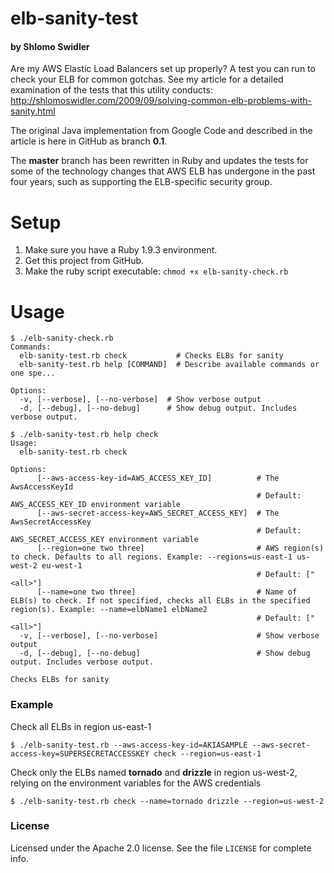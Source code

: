 # elb-sanity-test

#### by Shlomo Swidler

Are my AWS Elastic Load Balancers set up properly?
A test you can run to check your ELB for common gotchas.
See my article for a detailed examination of the tests that this utility conducts: http://shlomoswidler.com/2009/09/solving-common-elb-problems-with-sanity.html

The original Java implementation from Google Code and described in the article
is here in GitHub as branch **0.1**.

The **master** branch has been rewritten in Ruby and updates the tests for some of the
technology changes that AWS ELB has undergone in the past four years, such as
supporting the ELB-specific security group.

# Setup

1. Make sure you have a Ruby 1.9.3 environment.
2. Get this project from GitHub.
3. Make the ruby script executable: `chmod +x elb-sanity-check.rb`

# Usage
```
$ ./elb-sanity-check.rb
Commands:
  elb-sanity-test.rb check           # Checks ELBs for sanity
  elb-sanity-test.rb help [COMMAND]  # Describe available commands or one spe...

Options:
  -v, [--verbose], [--no-verbose]  # Show verbose output
  -d, [--debug], [--no-debug]      # Show debug output. Includes verbose output.
```
```
$ ./elb-sanity-test.rb help check
Usage:
  elb-sanity-test.rb check

Options:
      [--aws-access-key-id=AWS_ACCESS_KEY_ID]          # The AwsAccessKeyId
                                                       # Default: AWS_ACCESS_KEY_ID environment variable
      [--aws-secret-access-key=AWS_SECRET_ACCESS_KEY]  # The AwsSecretAccessKey
                                                       # Default: AWS_SECRET_ACCESS_KEY environment variable
      [--region=one two three]                         # AWS region(s) to check. Defaults to all regions. Example: --regions=us-east-1 us-west-2 eu-west-1
                                                       # Default: ["<all>"]
      [--name=one two three]                           # Name of ELB(s) to check. If not specified, checks all ELBs in the specified region(s). Example: --name=elbName1 elbName2
                                                       # Default: ["<all>"]
  -v, [--verbose], [--no-verbose]                      # Show verbose output
  -d, [--debug], [--no-debug]                          # Show debug output. Includes verbose output.

Checks ELBs for sanity
```
### Example
Check all ELBs in region us-east-1

    $ ./elb-sanity-test.rb --aws-access-key-id=AKIASAMPLE --aws-secret-access-key=SUPERSECRETACCESSKEY check --region=us-east-1

Check only the ELBs named **tornado** and **drizzle** in region us-west-2, relying on the environment variables for the AWS credentials

    $ ./elb-sanity-test.rb check --name=tornado drizzle --region=us-west-2
### License
Licensed under the Apache 2.0 license. See the file `LICENSE` for complete info.
